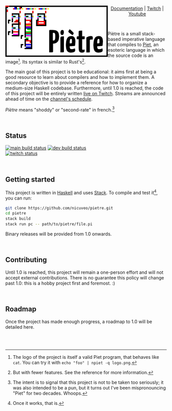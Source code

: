 <div align="center">
  <img src="/docs/img/logo.png" alt="the project logo, which is itself a Piet program", style="float:left"/>

[Documentation](/docs) | [Twitch] | [Youtube]

</div>

<br />

Piètre is a small stack-based imperative language that compiles to [Piet](https://www.dangermouse.net/esoteric/piet.html), an esoteric language in which the source code is an image[^1]. Its syntax is similar to Rust's[^2].

The main goal of this project is to be educational: it aims first at being a good resource to learn about compilers and how to implement them. A secondary objective is to provide a reference for how to organize a medium-size Haskell codebase. Furthermore, until 1.0 is reached, the code of this project will be entirely written [live on Twitch][Twitch]. Streams are announced ahead of time on the [channel's schedule][Twitch schedule].

_Piètre_ means "shoddy" or "second-rate" in french.[^3]

<br />

## Status

[![main build status][ShieldM]][Actionm] [![dev build status][ShieldD]][ActionD] <br />
[![twitch status][TwitchStatus]][Twitch]


<br />

## Getting started

This project is written in [Haskell] and uses [Stack]. To compile and test it[^4], you can run:

```bash
git clone https://github.com/nicuveo/pietre.git
cd pietre
stack build
stack run pc -- path/to/pietre/file.pi
```

Binary releases will be provided from 1.0 onwards.

<br />

## Contributing

Until 1.0 is reached, this project will remain a one-person effort and will not accept external contributions. There is no guarantee this policy will change past 1.0: this is a hobby project first and foremost. :)

<br />

## Roadmap

Once the project has made enough progress, a roadmap to 1.0 will be detailed here.

<br />
<br />

[ActionM]: https://github.com/nicuveo/pietre/actions/workflows/validate.yml?query=branch%3Amain
[ActionD]: https://github.com/nicuveo/pietre/actions/workflows/validate.yml?query=branch%3Adev
[ShieldM]: https://img.shields.io/github/actions/workflow/status/nicuveo/pietre/validate.yml?logo=github&event=push&style=flat&branch=main&label=main%20build
[ShieldD]: https://img.shields.io/github/actions/workflow/status/nicuveo/pietre/validate.yml?logo=github&event=push&style=flat&branch=dev&label=dev%20build
[TwitchStatus]: https://img.shields.io/twitch/status/nicuveo?logo=twitch&logoColor=white&style=flat&cacheSeconds=300
[Twitch]: https://twitch.tv/nicuveo
[Youtube]: https://www.youtube.com/playlist?list=PLgbgEcpv1Xa21W1vEHnYO5mU70bWJW05j
[Twitch schedule]: https://www.twitch.tv/nicuveo/schedule
[Haskell]: https://www.haskell.org/
[Stack]: https://docs.haskellstack.org/en/stable/

[^1]: The logo of the project is itself a valid Piet program, that behaves like `cat`. You can try it with `echo "foo" | npiet -q logo.png`.
[^2]: But with fewer features. See the reference for more information.
[^3]: The intent is to signal that this project is not to be taken too seriously; it was also intended to be a pun, but it turns out I've been mispronouncing "Piet" for two decades. Whoops.
[^4]: Once it works, that is.

